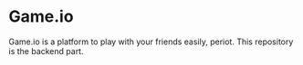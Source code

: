 # Game.io

Game.io is a platform to play with your friends easily, periot.
This repository is the backend part.